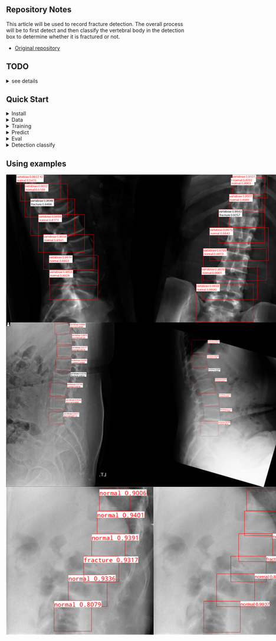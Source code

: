 <!--
 * @Description: 
 * @version: 
 * @Author: ThreeStones1029 2320218115@qq.com
 * @Date: 2024-03-31 04:04:02
 * @LastEditors: ShuaiLei
 * @LastEditTime: 2024-09-09 08:26:30
-->
## Repository Notes
This article will be used to record fracture detection. The overall process will be to first detect and then classify the vertebral body in the detection box to determine whether it is fractured or not.
* [Original repository](https://github.com/WZMIAOMIAO/deep-learning-for-image-processing/tree/master/pytorch_classification/Test11_efficientnetV2)

## TODO
<details>
<summary> see details </summary>

- [x] Upload drr detection weights.
- [x] add yolov5 detection predict.
- [x] add detection training.

</details>

## Quick Start

<details>
<summary>Install</summary>

```bash
pip install -r requirements.txt
```
</details>

<details>
Well classified according to the category.
<summary>Data</summary>

```bash
.
├── cut_drr
│   ├── AP
│   │   ├── fracture_images
│   │   └── normal_images
│   ├── LA
│   │   ├── fracture_images
│   │   └── normal_images
│   ├── all
│   │   ├── fracture_images
│   │   └── normal_images
```
</details>

<details>
<summary>Training</summary>
[Note] the pretrain model can download from the Original repository.

```bash
python train.py
```
</details>

<details>
<summary>Predict</summary>

```bash
python predict.py
```
</details>

<details>
<summary>Eval</summary>

```bash
python eval.py
```
</details>


 <details>
<summary>Detection classify</summary>
you can choose run rtdetr_paddle or rtdetr_pytorch

```bash
python detection classify.py
```
</details>


## Using examples
<div style="display: flex;">
    <img src="document/LA_drr_example.png" alt="Image 1" width="400"; padding: 5px;">
    <img src="document/AP_drr_example.png" alt="Image 2" width="400"; padding: 5px;">
</div>

<div style="display: flex;">
    <img src="document/LA_preoperative_xray_example.jpg" alt="Image 3" width="300"; padding: 5px;">
    <img src="document/LA_preoperative_xray_example2.png" alt="Image 4" width="493";padding: 5px;">
    
</div>

<div style="display: flex;">
    <img src="document/xray_detection.png" alt="Image 3" width="400"; padding: 5px;">
    <img src="document/xray_detection_classify.png" alt="Image 4" width="400";padding: 5px;">
    
</div>
</details>
